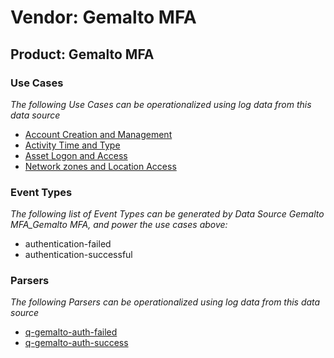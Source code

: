 Vendor: Gemalto MFA
===================
Product: Gemalto MFA
--------------------

### Use Cases

_The following Use Cases can be operationalized using log data from this data source_

* [Account Creation and Management](../UseCases/usecase_account_creation_and_management.md)
* [Activity Time  and Type](../UseCases/usecase_activity_time__and_type.md)
* [Asset Logon and Access](../UseCases/usecase_asset_logon_and_access.md)
* [Network zones and Location Access](../UseCases/usecase_network_zones_and_location_access.md)


### Event Types

_The following list of Event Types can be generated by Data Source Gemalto MFA_Gemalto MFA, and power the use cases above:_

- authentication-failed
- authentication-successful


### Parsers

_The following Parsers can be operationalized using log data from this data source_

* [q-gemalto-auth-failed](../Parsers/parserContent_q-gemalto-auth-failed.md)
* [q-gemalto-auth-success](../Parsers/parserContent_q-gemalto-auth-success.md)
